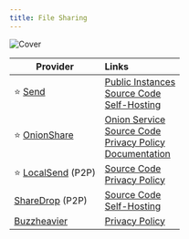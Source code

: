 ```yaml
---
title: File Sharing
---
```


![Cover](/assets/covers/file-sharing.png)

| Provider | Links |
| --- | :-- |
| :star: [Send](https://send.vis.ee/) | [Public Instances](https://github.com/timvisee/send-instances?tab=readme-ov-file#instances)<br/>[Source Code](https://github.com/timvisee/send)<br/>[Self-Hosting](https://github.com/timvisee/send?tab=readme-ov-file#deployment) |
| :star: [OnionShare](https://onionshare.org/) | [Onion Service](http://lldan5gahapx5k7iafb3s4ikijc4ni7gx5iywdflkba5y2ezyg6sjgyd.onion/)<br/>[Source Code](https://github.com/onionshare/onionshare)<br/>[Privacy Policy](https://onionshare.org/privacy/)<br/>[Documentation](https://docs.onionshare.org/2.6.2/en/) |
| :star: [LocalSend](https://localsend.org/) (P2P) | [Source Code](https://github.com/localsend/localsend)<br/>[Privacy Policy](https://localsend.org/privacy) |
| [ShareDrop](https://www.sharedrop.io/) (P2P) | [Source Code](https://github.com/szimek/sharedrop)<br/>[Self-Hosting](https://github.com/szimek/sharedrop?tab=readme-ov-file#deployment) |
| [Buzzheavier](https://buzzheavier.com/) | [Privacy Policy](https://buzzheavier.com/privacy) |
